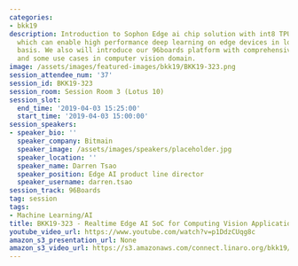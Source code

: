 ```yaml
---
categories:
- bkk19
description: Introduction to Sophon Edge ai chip solution with int8 TPU accelerator,
  which can enable high performance deep learning on edge devices in low power, real-time
  basis. We also will introduce our 96boards platform with comprehensive tool chain
  and some use cases in computer vision domain.
image: /assets/images/featured-images/bkk19/BKK19-323.png
session_attendee_num: '37'
session_id: BKK19-323
session_room: Session Room 3 (Lotus 10)
session_slot:
  end_time: '2019-04-03 15:25:00'
  start_time: '2019-04-03 15:00:00'
session_speakers:
- speaker_bio: ''
  speaker_company: Bitmain
  speaker_image: /assets/images/speakers/placeholder.jpg
  speaker_location: ''
  speaker_name: Darren Tsao
  speaker_position: Edge AI product line director
  speaker_username: darren.tsao
session_track: 96Boards
tag: session
tags:
- Machine Learning/AI
title: BKK19-323 - Realtime Edge AI SoC for Computing Vision Applications
youtube_video_url: https://www.youtube.com/watch?v=p1DdzCUqg8c
amazon_s3_presentation_url: None
amazon_s3_video_url: https://s3.amazonaws.com/connect.linaro.org/bkk19/videos/bkk19-323.mp4
---
```

